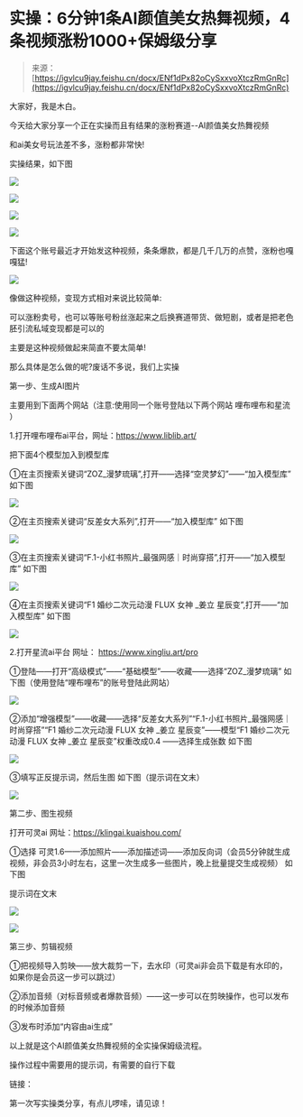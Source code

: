 # 实操：6分钟1条AI颜值美女热舞视频，4条视频涨粉1000+保姆级分享

> 来源：[https://igvlcu9jay.feishu.cn/docx/ENf1dPx82oCySxxvoXtczRmGnRc](https://igvlcu9jay.feishu.cn/docx/ENf1dPx82oCySxxvoXtczRmGnRc)

大家好，我是木白。

今天给大家分享一个正在实操而且有结果的涨粉赛道--AI颜值美女热舞视频

和ai美女号玩法差不多，涨粉都非常快!

实操结果，如下图

![](img/9c396528714b2ffd8a5423f60193472c.png)

![](img/a79b9ac88d0911b44f3237f2d33d404c.png)

![](img/e787da050a18a2dbbb2816a555f67849.png)

![](img/1d28a78e68980195dfc06ac5644719cd.png)

下面这个账号最近才开始发这种视频，条条爆款，都是几千几万的点赞，涨粉也嘎嘎猛!

![](img/631e8fb5a204625778157e0ecb43ba11.png)

像做这种视频，变现方式相对来说比较简单:

可以涨粉卖号，也可以等账号粉丝涨起来之后换赛道带货、做短剧，或者是把老色胚引流私域变现都是可以的

主要是这种视频做起来简直不要太简单!

那么具体是怎么做的呢?废话不多说，我们上实操

第一步、生成AI图片

主要用到下面两个网站（注意:使用同一个账号登陆以下两个网站 哩布哩布和星流 ）

1.打开哩布哩布ai平台，网址：https://www.liblib.art/

把下面4个模型加入到模型库

①在主页搜索关键词“ZOZ_漫梦琉璃”,打开——选择“空灵梦幻”——“加入模型库” 如下图

![](img/5a379cd589de6518c5c7cff9b3c6b46f.png)

②在主页搜索关键词“反差女大系列”,打开——“加入模型库” 如下图

![](img/71345f8cedf780baa95b40dd406d4d80.png)

③在主页搜索关键词“F.1-小红书照片_最强网感｜时尚穿搭”,打开——“加入模型库” 如下图

![](img/5b89488001367de446bc8156c874aa96.png)

④在主页搜索关键词“F1 婚纱二次元动漫 FLUX 女神 _姜立 星辰变”,打开——“加入模型库” 如下图

![](img/f5de3d0f3f91316fad36a2da86a861c3.png)

2.打开星流ai平台 网址： https://www.xingliu.art/pro

①登陆——打开“高级模式”——“基础模型”——收藏——选择“ZOZ_漫梦琉璃” 如下图（使用登陆“哩布哩布”的账号登陆此网站）

![](img/a052d832f231a70677d283d80b5c4db8.png)

②添加“增强模型”——收藏——选择“反差女大系列”“F.1-小红书照片_最强网感｜时尚穿搭”“F1 婚纱二次元动漫 FLUX 女神 _姜立 星辰变”——模型“F1 婚纱二次元动漫 FLUX 女神 _姜立 星辰变”权重改成0.4 ——选择生成张数 如下图

![](img/ca7da960d45e5e501588c8cee2b83f26.png)

③填写正反提示词，然后生图 如下图（提示词在文末）

![](img/62d9f00fd166aecdaf788f5cbe605ee1.png)

第二步、图生视频

打开可灵ai 网址：https://klingai.kuaishou.com/

①选择 可灵1.6——添加照片——添加描述词——添加反向词（会员5分钟就生成视频，非会员3小时左右，这里一次生成多一些图片，晚上批量提交生成视频） 如下图

提示词在文末

![](img/39554c6ceab01084f2d60447e5d762ea.png)

![](img/35484e4c6e88d9499a06ef0ac8d6d153.png)

第三步、剪辑视频

①把视频导入剪映——放大裁剪一下，去水印（可灵ai非会员下载是有水印的，如果你是会员这一步可以跳过）

②添加音频（对标音频或者爆款音频）——这一步可以在剪映操作，也可以发布的时候添加音频

③发布时添加“内容由ai生成”

以上就是这个AI颜值美女热舞视频的全实操保姆级流程。

操作过程中需要用的提示词，有需要的自行下载

链接：

第一次写实操类分享，有点儿啰嗦，请见谅！